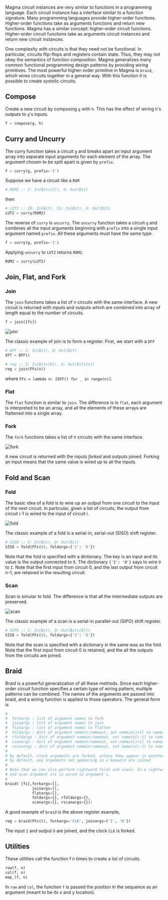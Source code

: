 Magma circuit instances are very similar to functions in a programming language.
Each circuit instance has a interface similar to a function signature.
Many programming languages provide higher-order functions.
Higher-order functions take as arguments functions and return new functions.
Magma has a similar concept: higher-order circuit functions.
Higher-order circuit functions take as arguments circuit instances and return new circuit instances.

One complexity with circuits is that they need not be functional.
In particular, circuits flip-flops and registers contain state.
Thus, they may not obey the semantics of function composition.
Magma generalizes many common functional programming design patterns
by providing wiring primitives.
The most powerful higher-order primitive in Magma is `braid`,
which wires circuits together in a general way.
With this function it is possible to create systolic circuits.

## Compose

Create a new circuit by composing `g` with `h`.
This has the effect of wiring `h`'s outputs to `g`'s inputs.
```python
f = compose(g, h)
```

## Curry and Uncurry

The curry function takes a circuit `g` 
and breaks apart an input argument array into separate input arguments for each element of the array.
The argument chosen to be split apart is given by `prefix`.

```python
f = curry(g, prefix='I')
```

Suppose we have a circuit like a `ROM`

```python
# ROM2 :: I: In(Bits[2]), O: Out(Bit)
```

then

```python
# LUT2 :: I0: In(Bit), I1: In(Bit), O: Out(Bit)
LUT2 = curry(ROM2) 
```

The reverse of `curry` is `uncurry`.
The `uncurry` function takes a circuit `g` 
and combines all the input arguments beginning with `prefix`
into a single input argument named `prefix`.
All these arguments must have the same type.

```python
f = curry(g, prefix='I')
```

Applying `uncurry` to `LUT2` returns `ROM2`.

```python
ROM2 = curry(LUT2) 
```

## Join, Flat, and Fork

### Join

The `join` functions takes a list of n circuits
with the same interface.
A new circuit is returned with inputs and outputs
which are combined into array of length equal to the number of circuits.

```python
f = join([fs])
```

![join](./images/join.jpg)

The classic example of join is to form a register.
First, we start with a `DFF`

```python
# DFF :: I: In(Bit), O: Out(Bit)
dff = DFF()
```

```python
# reg :: I: In(Bits[8]), O: Out(Bits[n])
reg = join(FFs(n))
```

where `FFs = lambda n: [DFF() for _ in range(n)]`.

### Flat

The `flat` function is similar to `join`.
The difference is in `flat`, each argument is interpreted to be an array,
and all the elements of these arrays are flattened into a single array.

### Fork

The `fork` functions takes a list of n circuits
with the same interface.

![fork](./images/fork.jpg)

A new circuit is returned with the inputs *forked* and outputs joined.
Forking an input means that the same value is wired up to all the inputs.

## Fold and Scan

### Fold
 
The basic idea of a fold is to wire up an output from
one circuit to the input of the next circuit.
In particular, given a list of circuits,
the output from circuit i-1 is wired to the input of circuit i.

![fold](./images/fold.jpg)

The classic example of a fold is a serial-in, serial-out (SISO) shift register.

```python
# SISO :: I: In(Bit), O: Out(Bit)
SISO = fold(FFs(8), foldargs={'I': 'O'})
```

Note that the fold is specified with a dictionary.
The key is an input and its value is the output connected to it.
The dictionary `{'I': 'O'}` says to wire `O` to `I`.
Note that the first input from circuit 0,
and the last output from circuit n-1, are retained in the resulting circuit.

### Scan

Scan is simular to fold.
The difference is that all the intermediate outputs are preserved.

![scan](./images/scan.jpg)

The classic example of a scan is a serial-in parallel-out (SIPO) shift register.

```python
# SIPO :: I: In(Bit), O: Out(Bits[8]))
SISO = fold(FFs(8), foldargs={'I': 'O'})
```

Note that the scan is specified with a dictionary in the same was as the fold.
Note that the first input from circuit 0 is retained,
and the all the outputs from the circuits are joined.

## Braid

Braid is a powerful generalization of all these methods.
Since each higher-order circuit function specifies a certain type of wiring pattern,
multiple patterns can be combined.
The names of the arguments are passed into braid,
and a wiring function is applied to those operators.
The general form is
```python
#
#  forkargs : list of argument names to fork
#  joinargs : list of argument names to join
#  flatargs : list of argument names to flatten
#  foldargs : dict of argument namein:nameout, set namein[i+1] to namout[u]
#  rfoldargs : dict of argument namein:nameout, set namein[i-1] to namout[u]
#  scanargs : dict of argument namein:nameout, set namein[i+1] to namout[u]
#  rscanargs : dict of argument namein:nameout, set namein[i-1] to namout[u]
#
# by default, clock arguments are forked, unless they appear in another keyword
# by default, any arguments not appearing in a keyword are joined
# 
# Note that we can also perform rightward folds and scans. In a rightward fold
# and scan argument i+1 is wired to argument i.
#
braid( [fs],forkargs=[],
            joinargs=[],
            flatargs=[],
            foldargs={}, rfoldargs={},
            scanargs={}, rscanargs={}):
```

A good example of `braid` is the above register example,

```python
reg = braid(FFs(8), forkargs='CLK', joinargs=['I', 'O'])
```

The input `I` and output `O` are joined,
and the clock `CLK` is forked.

## Utilities

These utilities call the function f n times to create a list of circuits.
```python
row(f, n)
col(f, n)
map_(f, n)
```

In `row` and `col`, the function `f` is passed the position in the sequence as an argument
(meant to be its x and y location).
